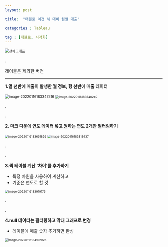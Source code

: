```yaml
---
layout: post

title:  "태블로 이전 해 대비 월별 매출"

categories : Tableau

tag : [태블로, 시각화]
---
```


<img src="../../../../img/2022-01-16-tb-year/전체그래프.PNG" alt="전체그래프" style="zoom:80%;" />

.

레이블은 제외한 버전

---





**1.열 선반에 매출이 발생한 월 정보, 행 선반에 매출 데이터**

<img src="../../../../img/2022-01-16-tb-year/image-20220116183347516.png" alt="image-20220116183347516" style="zoom: 80%;" />



<img src="../../../../img/2022-01-16-tb-year/image-20220116183540249.png" alt="image-20220116183540249" style="zoom:67%;" />



.

.

**2. 마크 다운에 연도 데이터 넣고 원하는 연도 2개만 필터링하기**

<img src="../../../../img/2022-01-16-tb-year/image-20220116183651826.png" alt="image-20220116183651826" style="zoom: 67%;" />



<img src="../../../../img/2022-01-16-tb-year/image-20220116183813937.png" alt="image-20220116183813937" style="zoom:67%;" />

.

.

**3.퀵 테이블 계산 '차이'를 추가하기**

- 특정 차원을 사용하여 계산하고
- 기준은 연도로 할 것

<img src="../../../../img/2022-01-16-tb-year/image-20220116183919175.png" alt="image-20220116183919175" style="zoom:67%;" />

.

.

**4.null 데이터는 필터링하고 막대 그래프로 변경**

- 레이블에 매출 숫자 추가하면 완성

<img src="../../../../img/2022-01-16-tb-year/image-20220116184102926.png" alt="image-20220116184102926" style="zoom:67%;" />